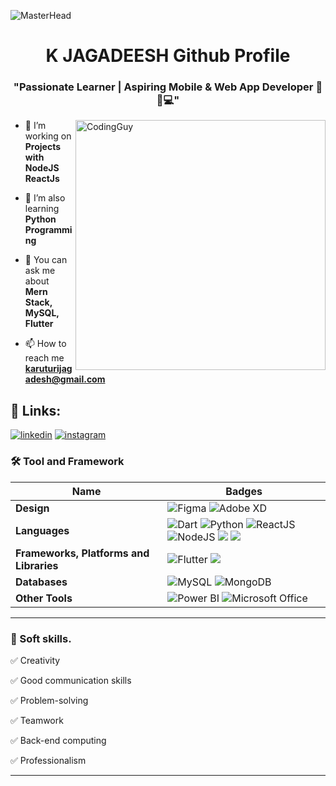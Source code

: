 ![MasterHead](https://blog.bit.ai/wp-content/uploads/2018/09/How-to-Embed-GitHub-Gists-in-Your-Documents-Blog-Banner.png)
<h1 align="center">K JAGADEESH Github Profile</h1>
<h3 align="center">"Passionate Learner | Aspiring Mobile & Web App Developer 🚀📱💻"</h3>
<img align= "right" alt="CodingGuy" width="400" src="https://cdn.dribbble.com/users/1162077/screenshots/3848914/media/320984a9ca58b3c73274c9259ecf6de8.gif">


- 🔭 I’m working on **Projects with NodeJS ReactJs**

- 🌱 I’m also learning **Python Programming**

- 💬 You can ask me about **Mern Stack, MySQL, Flutter**

- 📫 How to reach me **karuturijagadesh@gmail.com**
 
 ## 🔗 Links:
[![linkedin](https://img.shields.io/badge/linkedin-0A66C2?style=for-the-badge&logo=linkedin&logoColor=white)](https://www.linkedin.com/in/https://www.linkedin.com/in/k-jagadeesh-9386841b2/)
[![instagram](https://img.shields.io/badge/instagram-1DA1F2?style=for-the-badge&logo=instagram&logoColor=white)](https://www.instagram.com/k_jagadeesh_chowdary007/)

### 🛠 Tool and Framework

Name | Badges
--- | --- 
**Design**  |  ![Figma](https://img.shields.io/badge/figma-%23F24E1E.svg?style=for-the-badge&logo=figma&logoColor=white) ![Adobe XD](https://img.shields.io/badge/Adobe%20XD-470137?style=for-the-badge&logo=Adobe%20XD&logoColor=#FF61F6)
**Languages**  |  ![Dart](https://img.shields.io/badge/dart-%230175C2.svg?style=for-the-badge&logo=dart&logoColor=white) ![Python](https://img.shields.io/badge/Python-3776AB?style=for-the-badge&logo=python&logoColor=white) ![ReactJS](https://img.shields.io/badge/ReactJS-20232A?style=for-the-badge&logo=react&logoColor=61DAFB) ![NodeJS](https://img.shields.io/badge/Node.js-43853D?style=for-the-badge&logo=node.js&logoColor=white) <img src="https://img.shields.io/badge/CSS3-1572B6?style=for-the-badge&logo=css3&logoColor=white" /> <img src="https://img.shields.io/badge/HTML5-E34F26?style=for-the-badge&logo=html5&logoColor=white" /> 
**Frameworks, Platforms and Libraries** | ![Flutter](https://img.shields.io/badge/Flutter-%2302569B.svg?style=for-the-badge&logo=Flutter&logoColor=white)  <img src="https://img.shields.io/badge/Bootstrap-563D7C?style=for-the-badge&logo=bootstrap&logoColor=white" /> 
**Databases**  | ![MySQL](https://img.shields.io/badge/mysql-%2300f.svg?style=for-the-badge&logo=mysql&logoColor=white) ![MongoDB](https://img.shields.io/badge/MongoDB-%234ea94b.svg?style=for-the-badge&logo=mongodb&logoColor=white) 
**Other Tools** | ![Power BI](https://img.shields.io/badge/Power%20BI-F2C811?style=for-the-badge&logo=power%20bi&logoColor=black) ![Microsoft Office](https://img.shields.io/badge/Microsoft_Office-D83B01?style=for-the-badge&logo=microsoft-office&logoColor=white)
</p> 

<hr>

### 👔 Soft skills.


✅ Creativity

✅ Good communication skills

✅ Problem-solving

✅ Teamwork

✅ Back-end computing

✅ Professionalism 

<hr>

 <br>
 
<!---
KJAGADEESH007/KJAGADEESH007 is a ✨ special ✨ repository because its `README.md` (this file) appears on your GitHub profile.
You can click the Preview link to take a look at your changes.
--->
